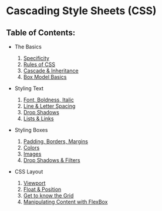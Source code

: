 # Cascading Style Sheets (CSS)

## Table of Contents:
* The Basics
    1. [Specificity](https://github.com/kale-stew/css-notes/blob/master/The%20Basics/README.md/##)
    2. [Rules of CSS](https://github.com/kale-stew/css-notes/blob/master/The%20Basics/README.md/##)
    3. [Cascade & Inheritance](https://github.com/kale-stew/css-notes/blob/master/The%20Basics/README.md/##)
    4. [Box Model Basics](https://github.com/kale-stew/css-notes/blob/master/The%20Basics/README.md/##)

* Styling Text
    1. [Font, Boldness, Italic](https://github.com/kale-stew/css-notes/blob/master/Styling%20Text/README.md/##)
    2. [Line & Letter Spacing](https://github.com/kale-stew/css-notes/blob/master/Styling%20Text/README.md/##) 
    3. [Drop Shadows](https://github.com/kale-stew/css-notes/blob/master/Styling%20Text/README.md/##)
    4. [Lists & Links](https://github.com/kale-stew/css-notes/blob/master/Styling%20Text/README.md/##)

* Styling Boxes
    1. [Padding, Borders, Margins](https://github.com/kale-stew/css-notes/blob/master/Styling%20Boxes/README.md/#padding-borders-margins)
    2. [Colors](https://github.com/kale-stew/css-notes/blob/master/Styling%20Boxes/README.md/##colors)
    3. [Images](https://github.com/kale-stew/css-notes/blob/master/Styling%20Boxes/README.md/##images)
    4. [Drop Shadows & Filters](https://github.com/kale-stew/css-notes/blob/master/Styling%20Boxes/README.md/##drop-shadows)

* CSS Layout
    1. [Viewport](https://github.com/kale-stew/css-notes/blob/master/CSS%20Layouts/README.md/##)
    2. [Float & Position](https://github.com/kale-stew/css-notes/blob/master/CSS%20Layouts/README.md/##)
    3. [Get to know the Grid](https://github.com/kale-stew/css-notes/blob/master/CSS%20Layouts/README.md/##)
    4. [Manipulating Content with FlexBox](https://github.com/kale-stew/css-notes/blob/master/CSS%20Layouts/README.md/##)
